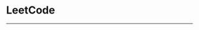 # LeetCode 
------------------------------------------------------------------------------------------------------------------------

